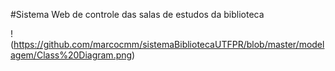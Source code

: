#Sistema Web de controle das salas de estudos da biblioteca

!(https://github.com/marcocmm/sistemaBibliotecaUTFPR/blob/master/modelagem/Class%20Diagram.png)

